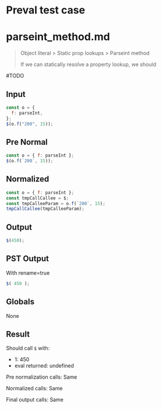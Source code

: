# Preval test case

# parseint_method.md

> Object literal > Static prop lookups > Parseint method
>
> If we can statically resolve a property lookup, we should

#TODO

## Input

`````js filename=intro
const o = {
  f: parseInt,
};
$(o.f("200", 15));
`````

## Pre Normal


`````js filename=intro
const o = { f: parseInt };
$(o.f(`200`, 15));
`````

## Normalized


`````js filename=intro
const o = { f: parseInt };
const tmpCallCallee = $;
const tmpCalleeParam = o.f(`200`, 15);
tmpCallCallee(tmpCalleeParam);
`````

## Output


`````js filename=intro
$(450);
`````

## PST Output

With rename=true

`````js filename=intro
$( 450 );
`````

## Globals

None

## Result

Should call `$` with:
 - 1: 450
 - eval returned: undefined

Pre normalization calls: Same

Normalized calls: Same

Final output calls: Same
